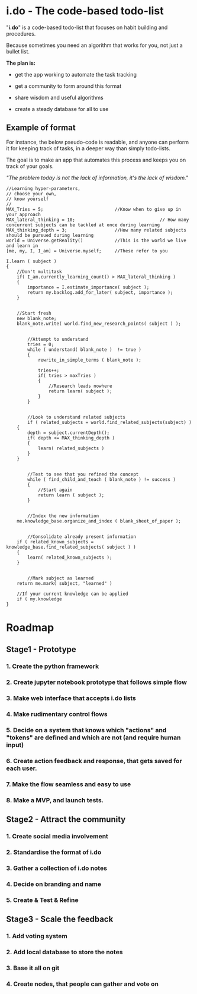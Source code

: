 # i.do - The code-based todo-list
"**i.do**" is a code-based todo-list that focuses on habit building and procedures.

Because sometimes you need an algorithm that works for you, not just a bullet list.

**The plan is:**

- get the app working to automate the task tracking

- get a community to form around this format

- share wisdom and useful algorithms

- create a steady database for all to use

## Example of format

For instance, the below pseudo-code is readable, and anyone can perform it for keeping track of tasks, in a deeper way than simply todo-lists.

The goal is to make an app that automates this process and keeps you on track of your goals.

*"The problem today is not the lack of information, it's the lack of wisdom."*

```
//Learning hyper-parameters, 
// choose your own, 
// know yourself
//
MAX_Tries = 5;                           //Know when to give up in your approach
MAX_lateral_thinking = 10;                                // How many concurrent subjects can be tackled at once during learning
MAX_thinking_depth = 3;                  //How many related subjects should be pursued during learning
world = Universe.getReality()            //This is the world we live and learn in
[me, my, I, I_am] = Universe.myself;     //These refer to you

I.learn ( subject )
{
    //Don't multitask
    if( I_am.currently_learning_count() > MAX_lateral_thinking )
    {
        importance = I.estimate_importance( subject );
        return my.backlog.add_for_later( subject, importance );
    }


    //Start fresh
    new blank_note;
    blank_note.write( world.find_new_research_points( subject ) );


        //Attempt to understand
        tries = 0;
        while ( understand( blank_note )  != true )
        {
            rewrite_in_simple_terms ( blank_note );

            tries++;
            if( tries > maxTries )
            {
                //Research leads nowhere
                return learn( subject );
            }
        }        
         

        //Look to understand related subjects
        if ( related_subjects = world.find_related_subjects(subject) )
    {
        depth = subject.currentDepth();
        if( depth <= MAX_thinking_depth )
        {
            learn( related_subjects )
        }
    }


        //Test to see that you refined the concept
        while ( find_child_and_teach ( blank_note ) != success )
        {
            //Start again
            return learn ( subject );
        }


        //Index the new information
    me.knowledge_base.organize_and_index ( blank_sheet_of_paper );


        //Consolidate already present information
    if ( related_known_subjects = knowledge_base.find_related_subjects( subject ) )
    {
        learn( related_known_subjects );
    }


        //Mark subject as learned
    return me.mark( subject, "learned" )

    //If your current knowledge can be applied 
    if ( my.knowledge
}
```


# Roadmap

## Stage1 - Prototype
### 1. Create the python framework
### 2. Create jupyter notebook prototype that follows simple flow
### 3. Make web interface that accepts i.do lists  
### 4. Make rudimentary control flows
### 5. Decide on a system that knows which "actions" and "tokens" are defined and which are not (and require human input)
### 6. Create action feedback and response, that gets saved for each user.
### 7. Make the flow seamless and easy to use
### 8. Make a MVP, and launch tests.

## Stage2 - Attract the community
### 1. Create social media involvement
### 2. Standardise the format of i.do
### 3. Gather a collection of i.do notes
### 4. Decide on branding and name
### 5. Create & Test & Refine

## Stage3 - Scale the feedback
### 1. Add voting system
### 2. Add local database to store the notes
### 3. Base it all on git
### 4. Create nodes, that people can gather and vote on

